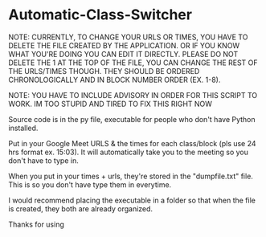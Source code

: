 # Automatic-Class-Switcher

NOTE: CURRENTLY, TO CHANGE YOUR URLS OR TIMES, YOU HAVE TO DELETE THE FILE CREATED BY THE APPLICATION. OR IF YOU KNOW WHAT YOU'RE DOING YOU CAN EDIT IT DIRECTLY.
PLEASE DO NOT DELETE THE 1 AT THE TOP OF THE FILE, YOU CAN CHANGE THE REST OF THE URLS/TIMES THOUGH. THEY SHOULD BE ORDERED CHRONOLOGICALLY AND IN BLOCK NUMBER ORDER 
(EX. 1-8). 

NOTE: YOU HAVE TO INCLUDE ADVISORY IN ORDER FOR THIS SCRIPT TO WORK. IM TOO STUPID AND TIRED TO FIX THIS RIGHT NOW

Source code is in the py file, executable for people who don't have Python installed.

Put in your Google Meet URLS & the times for each class/block (pls use 24 hrs format ex. 15:03). It will automatically take you to the meeting so you don't have to type in.

When you put in your times + urls, they're stored in the "dumpfile.txt" file. This is so you don't have type them in everytime.

I would recommend placing the executable in a folder so that when the file is created, they both are already organized.

Thanks for using
